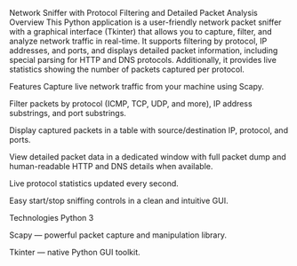 Network Sniffer with Protocol Filtering and Detailed Packet Analysis
Overview
This Python application is a user-friendly network packet sniffer with a graphical interface (Tkinter) that allows you to capture, filter, and analyze network traffic in real-time.
It supports filtering by protocol, IP addresses, and ports, and displays detailed packet information, including special parsing for HTTP and DNS protocols.
Additionally, it provides live statistics showing the number of packets captured per protocol.

Features
Capture live network traffic from your machine using Scapy.

Filter packets by protocol (ICMP, TCP, UDP, and more), IP address substrings, and port substrings.

Display captured packets in a table with source/destination IP, protocol, and ports.

View detailed packet data in a dedicated window with full packet dump and human-readable HTTP and DNS details when available.

Live protocol statistics updated every second.

Easy start/stop sniffing controls in a clean and intuitive GUI.

Technologies
Python 3

Scapy — powerful packet capture and manipulation library.

Tkinter — native Python GUI toolkit.

